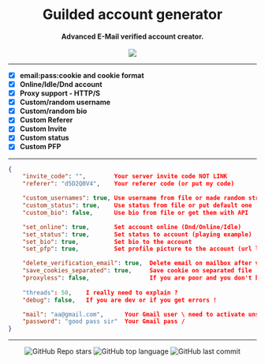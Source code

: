 <h1 align="center">Guilded account generator</h1>

<p align='center'>
    <b>Advanced E-Mail verified account creator.</b><br>
    <br>
    <img src='https://media.discordapp.net/attachments/965433021698289685/971325922219286549/unknown.png'>
</p>

-----

- [X] **email:pass:cookie and cookie format**
- [X] **Online/Idle/Dnd account**
- [X] **Proxy support - HTTP/S**
- [X] **Custom/random username**
- [X] **Custom/random bio**
- [X] **Custom Referer**
- [X] **Custom Invite**
- [X] **Custom status**
- [X] **Custom PFP**

-----

```json
{
    "invite_code": "",        Your server invite code NOT LINK
    "referer": "d5D2Q0V4",    Your referer code (or put my code)

    "custom_usernames": true, Use username from file or made random string
    "custom_status": true,    Use status from file or put default one
    "custom_bio": false,      Use bio from file or get them with API

    "set_online": true,       Set account online (Dnd/Online/Idle)
    "set_status": true,       Set status to account (playing example)
    "set_bio": true,          Set bio to the account
    "set_pfp": true,          Set profile picture to the account (url load from file)

    "delete_verification_email": true,  Delete email on mailbox after verification (bêta=
    "save_cookies_separated": true,     Save cookie on separated file
    "proxyless": false,                 If you are poor and you don't have proxies, (buy them from https://rocket-proxies.sellix.io)
    
    "threads": 50,    I really need to explain ?
    "debug": false,   If you are dev or if you get errors !

    "mail": "aa@gmail.com",      Your Gmail user \ need to activate unsecurised connection
    "password": "good pass sir"  Your Gmail pass /
}

```

-----

<p align="center">
    <img alt="GitHub Repo stars" src="https://img.shields.io/github/stars/Its-Vichy/GuildedGenerator?style=for-the-badge&logo=stylelint&color=gold">
    <img alt="GitHub top language" src="https://img.shields.io/github/languages/top/Its-Vichy/GuildedGenerator?style=for-the-badge&logo=stylelint&color=gold">
    <img alt="GitHub last commit" src="https://img.shields.io/github/last-commit/Its-Vichy/GuildedGenerator?style=for-the-badge&logo=stylelint&color=gold">
</p>
